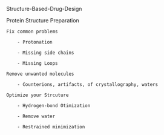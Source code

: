Structure-Based-Drug-Design

Protein Structure Preparation
    
    Fix common problems
        
        - Protonation
        
        - Missing side chains
        
        - Missing Loops
    
    Remove unwanted molecules
    
        - Counterions, artifacts, of crystallography, waters
    
    Optimize your Strcuture
    
        - Hydrogen-bond Otimization
        
        - Remove water
        
        - Restrained minimization
